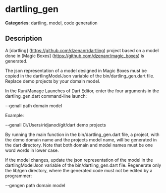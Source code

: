 # dartling_gen 

**Categories**: dartling, model, code generation

## Description

A [dartling] (https://github.com/dzenanr/dartling) project based on a model
done in [Magic Boxes] (https://github.com/dzenanr/magic_boxes) is generated.

The json representation of a model designed in Magic Boxes must be copied in the
dartlingModelJson variable of the bin/dartling_gen.dart file. Replace demo 
projects by your domain model.

In the Run/Manage Launches of Dart Editor, enter the four arguments in the 
dartling_gen.dart command-line launch:
 
--genall path domain model

Example:

--genall C:/Users/ridjanod/git/dart demo projects

By running the main function in the bin/dartling_gen.dart file,
a project, with the demo domain name and the projects model name, will be 
generated in the dart directory. Note that both domain and model names must be
one word words in lower case.

If the model changes, update the json representation of the model in the
dartlingModelJson variable of the bin/dartling_gen.dart file. Regenerate only 
the lib/gen directory, where the generated code must not be edited by a 
programmer:

--gengen path domain model


